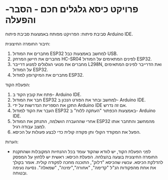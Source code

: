 # -פרויקט כיסא גלגלים חכם - הסבר והפעלה

סביבת פיתוח:
הפרויקט מפותח באמצעות סביבת פיתוח Arduino IDE.

חיבור החומרה החיצונית:
1. מחברים את המודול ESP32 למחשב באמצעות כבל USB.
2. מחברים את חיישן המרחק HC-SR04 לפינים המתאימים על המודול ESP32.
3. מחברים את מנועי הגלגלים למנוע דרייבר L298N, ואת הדרייבר לפינים המתאימים על המודול ESP32.
4. מחברים את המיקרופון למודול ESP32.

הפעלת הקוד:
1. פתח את קובץ הקוד ב- Arduino IDE.
2. חבר את המודול ESP32 למחשב ובחר את הפורט הנכון ב- Arduino IDE.
3. התקן את הספריות הנדרשות על ידי Arduino IDE אם זה נדרש.
4. העבר את הקוד למודול ESP32 באמצעות הכפתור "העתקה ללוח" ב- Arduino IDE.
5. אחרי שההעברה הושלמה, התנתק את המודול ESP32 מהמחשב והתחבר אותו למצב עבודה רגיל.
6. הפעל את המקודד הקולי ותן פקודה קולית כדי לבצע פעולות על הכיסא.

הערות:
- לפני הפעלת הקוד, יש לוודא שהקוד עומד בכל ההנחיות המקובלות ושהתקנת החומרה החיצונית בוצעה בהצלחה.
 הפעלת הכיסא:
 ראשית יש ללחוץ על המפסק להדלקת הכיסא.
 עכשיו שהכיסא "דלוק", התוכנה מחכה לפקודה קולית.
 אומר בקולך את אחת מהפקודות הנ"ל "קדימה",
 "אחורה","ימינה", "שמאלה".
 נסיעה נעימה ובטוחה.
